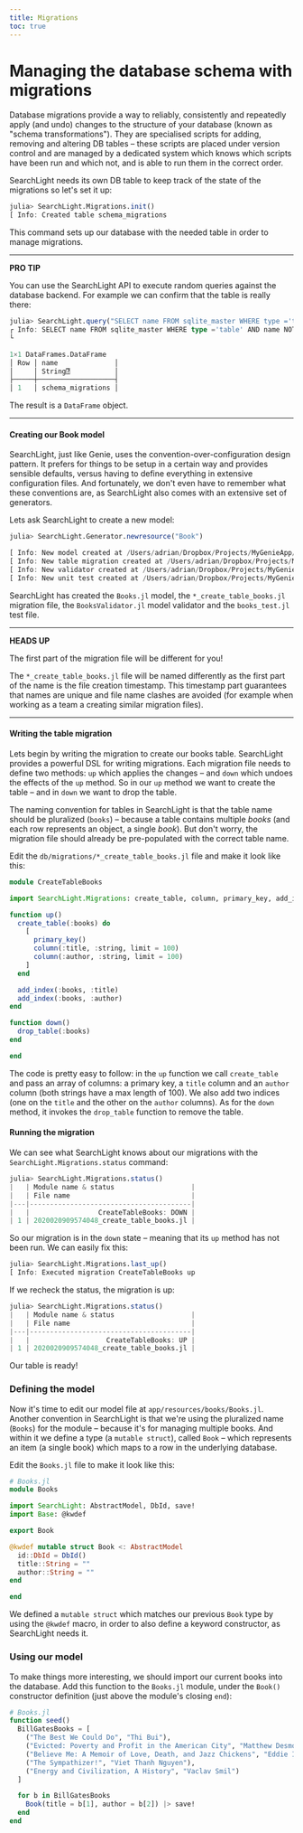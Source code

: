 ```yaml
---
title: Migrations
toc: true
---
```

# Managing the database schema with migrations

Database migrations provide a way to reliably, consistently and repeatedly apply (and undo) changes to the structure of
your database (known as "schema transformations"). They are specialised scripts for adding, removing and altering DB
tables – these scripts are placed under version control and are managed by a dedicated system which knows which scripts
have been run and which not, and is able to run them in the correct order.

SearchLight needs its own DB table to keep track of the state of the migrations so let's set it up:

```julia
julia> SearchLight.Migrations.init()
[ Info: Created table schema_migrations
```

This command sets up our database with the needed table in order to manage migrations.

---
**PRO TIP**

You can use the SearchLight API to execute random queries against the database backend. For example we can confirm that
the table is really there:

```julia
julia> SearchLight.query("SELECT name FROM sqlite_master WHERE type ='table' AND name NOT LIKE 'sqlite_%'")
┌ Info: SELECT name FROM sqlite_master WHERE type ='table' AND name NOT LIKE 'sqlite_%'
└

1×1 DataFrames.DataFrame
│ Row │ name              │
│     │ String⍰           │
├─────┼───────────────────┤
│ 1   │ schema_migrations │
```

The result is a `DataFrame` object.

---

#### Creating our Book model

SearchLight, just like Genie, uses the convention-over-configuration design pattern. It prefers for things to be setup
in a certain way and provides sensible defaults, versus having to define everything in extensive configuration files.
And fortunately, we don't even have to remember what these conventions are, as SearchLight also comes with an extensive
set of generators.

Lets ask SearchLight to create a new model:

```julia
julia> SearchLight.Generator.newresource("Book")

[ Info: New model created at /Users/adrian/Dropbox/Projects/MyGenieApp/app/resources/books/Books.jl
[ Info: New table migration created at /Users/adrian/Dropbox/Projects/MyGenieApp/db/migrations/2020020909574048_create_table_books.jl
[ Info: New validator created at /Users/adrian/Dropbox/Projects/MyGenieApp/app/resources/books/BooksValidator.jl
[ Info: New unit test created at /Users/adrian/Dropbox/Projects/MyGenieApp/test/books_test.jl
```

SearchLight has created the `Books.jl` model, the `*_create_table_books.jl` migration file, the `BooksValidator.jl` model
validator and the `books_test.jl` test file.

---
**HEADS UP**

The first part of the migration file will be different for you!

The `*_create_table_books.jl` file will be named differently as the first part of the name is the file creation timestamp.
This timestamp part guarantees that names are unique and file name clashes are avoided (for example when working as a
team a creating similar migration files).

---


#### Writing the table migration

Lets begin by writing the migration to create our books table. SearchLight provides a powerful DSL for writing migrations.
Each migration file needs to define two methods: `up` which applies the changes – and `down` which undoes the effects of
the `up` method. So in our `up` method we want to create the table – and in `down` we want to drop the table.

The naming convention for tables in SearchLight is that the table name should be pluralized (`books`) – because a table
contains multiple _books_ (and each row represents an object, a single _book_).
But don't worry, the migration file should already be pre-populated with the correct table name.

Edit the `db/migrations/*_create_table_books.jl` file and make it look like this:

```julia
module CreateTableBooks

import SearchLight.Migrations: create_table, column, primary_key, add_index, drop_table

function up()
  create_table(:books) do
    [
      primary_key()
      column(:title, :string, limit = 100)
      column(:author, :string, limit = 100)
    ]
  end

  add_index(:books, :title)
  add_index(:books, :author)
end

function down()
  drop_table(:books)
end

end
```

The code is pretty easy to follow: in the `up` function we call `create_table` and pass an array of columns: a primary
key, a `title` column and an `author` column (both strings have a max length of 100). We also add two indices (one on
the `title` and the other on the `author` columns). As for the `down` method, it invokes the `drop_table` function to
remove the table.

#### Running the migration

We can see what SearchLight knows about our migrations with the `SearchLight.Migrations.status` command:

```julia
julia> SearchLight.Migrations.status()
|   | Module name & status                   |
|   | File name                              |
|---|----------------------------------------|
|   |                 CreateTableBooks: DOWN |
| 1 | 2020020909574048_create_table_books.jl |
```

So our migration is in the `down` state – meaning that its `up` method has not been run. We can easily fix this:

```julia
julia> SearchLight.Migrations.last_up()
[ Info: Executed migration CreateTableBooks up
```

If we recheck the status, the migration is up:

```julia
julia> SearchLight.Migrations.status()
|   | Module name & status                   |
|   | File name                              |
|---|----------------------------------------|
|   |                   CreateTableBooks: UP |
| 1 | 2020020909574048_create_table_books.jl |
```

Our table is ready!


### Defining the model

Now it's time to edit our model file at `app/resources/books/Books.jl`. Another convention in SearchLight is that we're
using the pluralized name (`Books`) for the module – because it's for managing multiple books. And within it we define a
type (a `mutable struct`), called `Book` – which represents an item (a single book) which maps to a row in the underlying database.

Edit the `Books.jl` file to make it look like this:

```julia
# Books.jl
module Books

import SearchLight: AbstractModel, DbId, save!
import Base: @kwdef

export Book

@kwdef mutable struct Book <: AbstractModel
  id::DbId = DbId()
  title::String = ""
  author::String = ""
end

end
```

We defined a `mutable struct` which matches our previous `Book` type by using the `@kwdef` macro, in order to also define
a keyword constructor, as SearchLight needs it.

### Using our model

To make things more interesting, we should import our current books into the database. Add this function to the
`Books.jl` module, under the `Book()` constructor definition (just above the module's closing `end`):

```julia
# Books.jl
function seed()
  BillGatesBooks = [
    ("The Best We Could Do", "Thi Bui"),
    ("Evicted: Poverty and Profit in the American City", "Matthew Desmond"),
    ("Believe Me: A Memoir of Love, Death, and Jazz Chickens", "Eddie Izzard"),
    ("The Sympathizer!", "Viet Thanh Nguyen"),
    ("Energy and Civilization, A History", "Vaclav Smil")
  ]

  for b in BillGatesBooks
    Book(title = b[1], author = b[2]) |> save!
  end
end

